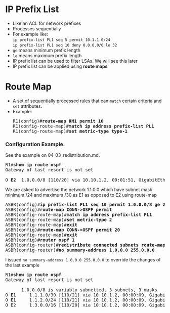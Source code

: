 # IP Prefix List
* Like an ACL for network prefixes
* Processes sequentially
* For example like:<br />
  `ip prefix-list PL1 seq 5 permit 10.1.1.0/24`<br />
  `ip prefix-list PL1 seq 10 deny 0.0.0.0/0 le 32`
* `ge` means minimum prefix length
* `le` means maximum prefix length
* IP prefix list can be used to filter LSAs. We will see this later
* IP prefix list can be applied using **route maps**

# Route Map
* A set of sequentially processed rules that can `match` certain criteria and `set` attributes.
* Example:
  <pre>
  R1(config)#<b>route-map RM1 permit 10</b>
  R1(config-route-map)#<b>match ip address prefix-list PL1</b>
  R1(config-route-map)#<b>set metric-type type-1</b></pre>

### Configuration Example.
See the example on 04_03_redistribution.md.
<pre>
R1#<b>show ip route ospf</b>
Gateway of last resort is not set

O <b>E2</b>  1.0.0.0/8 [110/20] via 10.10.1.2, 00:01:51, GigabitEthernet0/0
</pre>
We are asked to advertise the network 1.1.0.0 which have subnet mask minimum /24 and maximum /30 as E1 as opposed to E2 using route-map
<pre>
ASBR(config)#<b>ip prefix-list PL1 seq 10 permit 1.0.0.0/8 ge 24 le 30</b>
ASBR(config)#<b>route-map CONN->OSPF permit</b>
ASBR(config-route-map)#<b>match ip address prefix-list PL1</b>
ASBR(config-route-map)#<b>set metric-type 2</b>
ASBR(config-route-map)#<b>exit</b>
ASBR(config)#<b>route-map CONN->OSPF permit 20</b>
ASBR(config-route-map)#<b>exit</b>
ASBR(config)#<b>router ospf 1</b>
ASBR(config-router)#<b>redistribute connected subnets route-map CONN->OSPF</b>
ASBR(config-router)#<b>no summary-address 1.0.0.0 255.0.0.0</b></pre>
I issued `no summary-address 1.0.0.0 255.0.0.0` to override the changes of the last example
<pre>
R1#<b>show ip route ospf</b>
Gateway of last resort is not set

      1.0.0.0/8 is variably subnetted, 3 subnets, 3 masks
O <b>E1</b>     1.1.1.0/30 [110/21] via 10.10.1.2, 00:00:09, GigabitEthernet0/0
O <b>E1</b>     1.1.2.0/24 [110/21] via 10.10.1.2, 00:00:09, GigabitEthernet0/0
O E2     1.3.0.0/16 [110/20] via 10.10.1.2, 00:00:09, GigabitEthernet0/0
</pre>